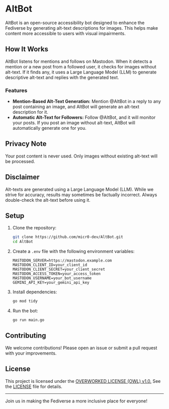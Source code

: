 # AltBot

AltBot is an open-source accessibility bot designed to enhance the Fediverse by generating alt-text descriptions for images. This helps make content more accessible to users with visual impairments.

## How It Works

AltBot listens for mentions and follows on Mastodon. When it detects a mention or a new post from a followed user, it checks for images without alt-text. If it finds any, it uses a Large Language Model (LLM) to generate descriptive alt-text and replies with the generated text.

### Features

- **Mention-Based Alt-Text Generation:** Mention @AltBot in a reply to any post containing an image, and AltBot will generate an alt-text description for it.
- **Automatic Alt-Text for Followers:** Follow @AltBot, and it will monitor your posts. If you post an image without alt-text, AltBot will automatically generate one for you.

## Privacy Note

Your post content is never used. Only images without existing alt-text will be processed.

## Disclaimer

Alt-texts are generated using a Large Language Model (LLM). While we strive for accuracy, results may sometimes be factually incorrect. Always double-check the alt-text before using it.

## Setup

1. Clone the repository:
    ```sh
    git clone https://github.com/micr0-dev/AltBot.git
    cd AltBot
    ```

2. Create a `.env` file with the following environment variables:
    ```env
    MASTODON_SERVER=https://mastodon.example.com
    MASTODON_CLIENT_ID=your_client_id
    MASTODON_CLIENT_SECRET=your_client_secret
    MASTODON_ACCESS_TOKEN=your_access_token
    MASTODON_USERNAME=your_bot_username
    GEMINI_API_KEY=your_gemini_api_key
    ```

3. Install dependencies:
    ```sh
    go mod tidy
    ```

4. Run the bot:
    ```sh
    go run main.go
    ```

## Contributing

We welcome contributions! Please open an issue or submit a pull request with your improvements.

## License

This project is licensed under the [OVERWORKED LICENSE (OWL) v1.0.](https://owl-license.org/) See the [LICENSE](LICENSE) file for details.

---

Join us in making the Fediverse a more inclusive place for everyone!
